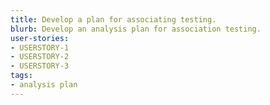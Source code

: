 ```yaml
---
title: Develop a plan for associating testing.
blurb: Develop an analysis plan for association testing.
user-stories:
- USERSTORY-1
- USERSTORY-2
- USERSTORY-3
tags:
- analysis plan
---
```

